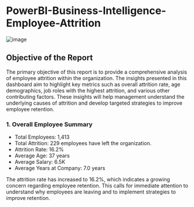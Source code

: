 # PowerBI-Business-Intelligence-Employee-Attrition

![image](https://github.com/user-attachments/assets/094fa596-6a79-4b0a-a6b8-63a2c9798827)


## Objective of the Report
The primary objective of this report is to provide a comprehensive analysis of employee attrition within the organization. The insights presented in this dashboard aim to highlight key metrics such as overall attrition rate, age demographics, job roles with the highest attrition, and various other contributing factors. These insights will help management understand the underlying causes of attrition and develop targeted strategies to improve employee retention.

### 1. Overall Employee Summary
- Total Employees: 1,413
- Total Attrition: 229 employees have left the organization.
- Attrition Rate: 16.2%
- Average Age: 37 years
- Average Salary: 6.5K
- Average Years at Company: 7.0 years

The attrition rate has increased to 16.2%, which indicates a growing concern regarding employee retention. This calls for immediate attention to understand why employees are leaving and to implement strategies to improve retention.
